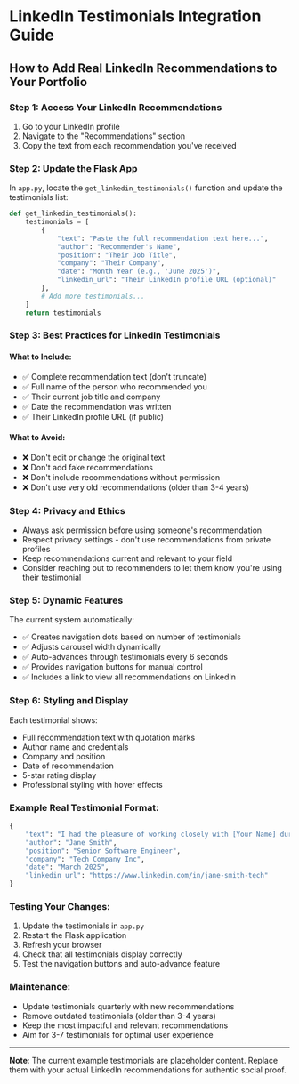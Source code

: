 # LinkedIn Testimonials Integration Guide

## How to Add Real LinkedIn Recommendations to Your Portfolio

### Step 1: Access Your LinkedIn Recommendations
1. Go to your LinkedIn profile
2. Navigate to the "Recommendations" section
3. Copy the text from each recommendation you've received

### Step 2: Update the Flask App
In `app.py`, locate the `get_linkedin_testimonials()` function and update the testimonials list:

```python
def get_linkedin_testimonials():
    testimonials = [
        {
            "text": "Paste the full recommendation text here...",
            "author": "Recommender's Name",
            "position": "Their Job Title", 
            "company": "Their Company",
            "date": "Month Year (e.g., 'June 2025')",
            "linkedin_url": "Their LinkedIn profile URL (optional)"
        },
        # Add more testimonials...
    ]
    return testimonials
```

### Step 3: Best Practices for LinkedIn Testimonials

#### What to Include:
- ✅ Complete recommendation text (don't truncate)
- ✅ Full name of the person who recommended you
- ✅ Their current job title and company
- ✅ Date the recommendation was written
- ✅ Their LinkedIn profile URL (if public)

#### What to Avoid:
- ❌ Don't edit or change the original text
- ❌ Don't add fake recommendations
- ❌ Don't include recommendations without permission
- ❌ Don't use very old recommendations (older than 3-4 years)

### Step 4: Privacy and Ethics
- Always ask permission before using someone's recommendation
- Respect privacy settings - don't use recommendations from private profiles
- Keep recommendations current and relevant to your field
- Consider reaching out to recommenders to let them know you're using their testimonial

### Step 5: Dynamic Features
The current system automatically:
- ✅ Creates navigation dots based on number of testimonials
- ✅ Adjusts carousel width dynamically
- ✅ Auto-advances through testimonials every 6 seconds
- ✅ Provides navigation buttons for manual control
- ✅ Includes a link to view all recommendations on LinkedIn

### Step 6: Styling and Display
Each testimonial shows:
- Full recommendation text with quotation marks
- Author name and credentials
- Company and position
- Date of recommendation
- 5-star rating display
- Professional styling with hover effects

### Example Real Testimonial Format:
```python
{
    "text": "I had the pleasure of working closely with [Your Name] during his time at [Company]. His exceptional technical skills in Python and data analysis, combined with his ability to communicate complex concepts clearly, made him an invaluable team member. [Your Name] consistently delivered high-quality work and showed great initiative in taking on challenging projects. I would highly recommend him for any senior development role.",
    "author": "Jane Smith",
    "position": "Senior Software Engineer",
    "company": "Tech Company Inc",
    "date": "March 2025",
    "linkedin_url": "https://www.linkedin.com/in/jane-smith-tech"
}
```

### Testing Your Changes:
1. Update the testimonials in `app.py`
2. Restart the Flask application
3. Refresh your browser
4. Check that all testimonials display correctly
5. Test the navigation buttons and auto-advance feature

### Maintenance:
- Update testimonials quarterly with new recommendations
- Remove outdated testimonials (older than 3-4 years)
- Keep the most impactful and relevant recommendations
- Aim for 3-7 testimonials for optimal user experience

---

**Note**: The current example testimonials are placeholder content. Replace them with your actual LinkedIn recommendations for authentic social proof.

